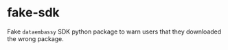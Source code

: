 # fake-sdk
Fake `dataembassy` SDK python package to warn users that they downloaded the wrong package.
